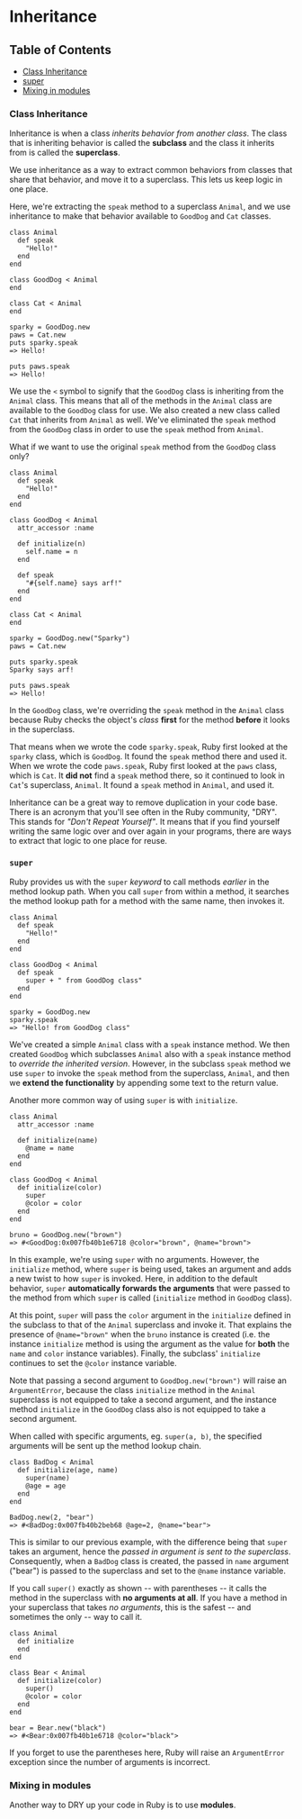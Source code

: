 # Inheritance

## Table of Contents
- [Class Inheritance](#class-inheritance)
- [super](#super)
- [Mixing in modules](#mixing-in-modules)

### Class Inheritance
Inheritance is when a class *inherits behavior from another class*. The class that is inheriting behavior is called the __subclass__ and the class it inherits from is called the __superclass__.

We use inheritance as a way to extract common behaviors from classes that share that behavior, and move it to a superclass. This lets us keep logic in one place. 

Here, we're extracting the `speak` method to a superclass `Animal`, and we use inheritance to make that behavior available to `GoodDog` and `Cat` classes.

```
class Animal
  def speak
    "Hello!"
  end
end

class GoodDog < Animal
end

class Cat < Animal
end

sparky = GoodDog.new
paws = Cat.new
puts sparky.speak
=> Hello!

puts paws.speak
=> Hello!
```
We use the `<` symbol to signify that the `GoodDog` class is inheriting from the `Animal` class. This means that all of the methods in the `Animal` class are available to the `GoodDog` class for use. We also created a new class called `Cat` that inherits from `Animal` as well. We've eliminated the `speak` method from the `GoodDog` class in order to use the `speak` method from `Animal`.

What if we want to use the original `speak` method from the `GoodDog` class only?
```
class Animal
  def speak
    "Hello!"
  end
end

class GoodDog < Animal
  attr_accessor :name

  def initialize(n)
    self.name = n
  end

  def speak
    "#{self.name} says arf!"
  end
end

class Cat < Animal
end

sparky = GoodDog.new("Sparky")
paws = Cat.new

puts sparky.speak
Sparky says arf!

puts paws.speak
=> Hello!
```
In the `GoodDog` class, we're overriding the `speak` method in the `Animal` class because Ruby checks the object's *class* __first__ for the method __before__ it looks in the superclass. 

That means when we wrote the code `sparky.speak`, Ruby first looked at the `sparky` class, which is `GoodDog`. It found the `speak` method there and used it. When we wrote the code `paws.speak`, Ruby first looked at the `paws` class, which is `Cat`. It __did not__ find a `speak` method there, so it continued to look in `Cat`'s superclass, `Animal`. It found a `speak` method in `Animal`, and used it.

Inheritance can be a great way to remove duplication in your code base. There is an acronym that you'll see often in the Ruby community, "DRY". This stands for *"Don't Repeat Yourself"*. It means that if you find yourself writing the same logic over and over again in your programs, there are ways to extract that logic to one place for reuse.

### `super`
Ruby provides us with the `super` *keyword* to call methods *earlier* in the method lookup path. When you call `super` from within a method, it searches the method lookup path for a method with the same name, then invokes it.
```
class Animal
  def speak
    "Hello!"
  end
end

class GoodDog < Animal
  def speak
    super + " from GoodDog class"
  end
end

sparky = GoodDog.new
sparky.speak
=> "Hello! from GoodDog class"
```
We've created a simple `Animal` class with a `speak` instance method. We then created `GoodDog` which subclasses `Animal` also with a `speak` instance method to *override the inherited version*. However, in the subclass `speak` method we use `super` to invoke the `speak` method from the superclass, `Animal`, and then we __extend the functionality__ by appending some text to the return value.

Another more common way of using `super` is with `initialize`. 
```
class Animal
  attr_accessor :name

  def initialize(name)
    @name = name
  end
end

class GoodDog < Animal
  def initialize(color)
    super
    @color = color
  end
end

bruno = GoodDog.new("brown")
=> #<GoodDog:0x007fb40b1e6718 @color="brown", @name="brown">
```
In this example, we're using `super` with no arguments. However, the `initialize` method, where `super` is being used, takes an argument and adds a new twist to how `super` is invoked. Here, in addition to the default behavior, `super` __automatically forwards the arguments__ that were passed to the method from which `super` is called (`initialize` method in `GoodDog` class). 

At this point, `super` will pass the `color` argument in the `initialize` defined in the subclass to that of the `Animal` superclass and invoke it. That explains the presence of `@name="brown"` when the `bruno` instance is created (i.e. the instance `initialize` method is using the argument as the value for __both__ the `name` and `color` instance variables). Finally, the subclass' `initialize` continues to set the `@color` instance variable. 

Note that passing a second argument to `GoodDog.new("brown")` will raise an `ArgumentError`, because the class `initialize` method in the `Animal` superclass is not equipped to take a second argument, and the instance method `initialize` in the `GoodDog` class also is not equipped to take a second argument. 

When called with specific arguments, eg. `super(a, b)`, the specified arguments will be sent up the method lookup chain.
```
class BadDog < Animal
  def initialize(age, name)
    super(name)
    @age = age
  end
end

BadDog.new(2, "bear")
=> #<BadDog:0x007fb40b2beb68 @age=2, @name="bear">
```
This is similar to our previous example, with the difference being that `super` takes an argument, hence the *passed in argument is sent to the superclass*. Consequently, when a `BadDog` class is created, the passed in `name` argument ("bear") is passed to the superclass and set to the `@name` instance variable.

If you call `super()` exactly as shown -- with parentheses -- it calls the method in the superclass with __no arguments at all__. If you have a method in your superclass that takes *no arguments*, this is the safest -- and sometimes the only -- way to call it.
```
class Animal
  def initialize
  end
end

class Bear < Animal
  def initialize(color)
    super()
    @color = color
  end
end

bear = Bear.new("black")
=> #<Bear:0x007fb40b1e6718 @color="black">
```
If you forget to use the parentheses here, Ruby will raise an `ArgumentError` exception since the number of arguments is incorrect.

### Mixing in modules
Another way to DRY up your code in Ruby is to use __modules__. 
